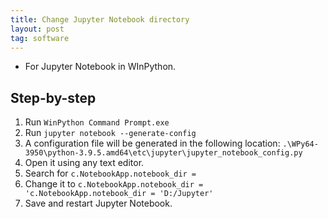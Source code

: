 ```yaml
---
title: Change Jupyter Notebook directory
layout: post
tag: software
---
```


- For Jupyter Notebook in WInPython.

<!--more-->

## Step-by-step

1. Run `WinPython Command Prompt.exe`
2. Run `jupyter notebook --generate-config`
3. A configuration file will be generated in the following location: `.\WPy64-3950\python-3.9.5.amd64\etc\jupyter\jupyter_notebook_config.py`
4. Open it using any text editor.
5. Search for `c.NotebookApp.notebook_dir =`
6. Change it to `c.NotebookApp.notebook_dir = 'c.NotebookApp.notebook_dir = 'D:/Jupyter'`
7. Save and restart Jupyter Notebook.